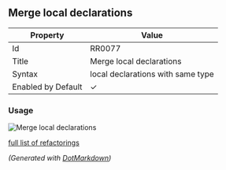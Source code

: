 ## Merge local declarations

| Property           | Value                             |
| ------------------ | --------------------------------- |
| Id                 | RR0077                            |
| Title              | Merge local declarations          |
| Syntax             | local declarations with same type |
| Enabled by Default | &#x2713;                          |

### Usage

![Merge local declarations](../../images/refactorings/MergeLocalDeclarations.png)

[full list of refactorings](Refactorings.md)

*\(Generated with [DotMarkdown](http://github.com/JosefPihrt/DotMarkdown)\)*